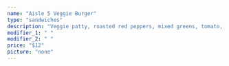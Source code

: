 ```yaml
---
name: "Aisle 5 Veggie Burger"
type: "sandwiches"
description: "Veggie patty, roasted red peppers, mixed greens, tomato, and pesto aioli. Served on focaccia"
modifier_1: " "
modifier_2: " "
price: "$12"
picture: "none"
---
```

